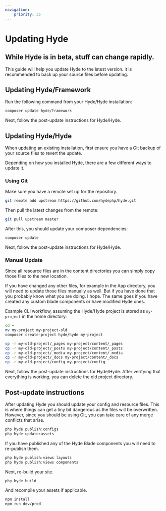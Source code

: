 ```yaml
---
navigation:
    priority: 35
---
```


# Updating Hyde

## While Hyde is in beta, stuff can change rapidly.
This guide will help you update Hyde to the latest version. It is recommended to back up your source files before updating.

## Updating Hyde/Framework 

Run the following command from your Hyde/Hyde installation:
```bash
composer update hyde/framework
```

Next, follow the post-update instructions for Hyde/Hyde.

## Updating Hyde/Hyde 
When updating an existing installation, first ensure you have a Git backup of your source files to revert the update.

Depending on how you installed Hyde, there are a few different ways to update it.

### Using Git
Make sure you have a remote set up for the repository.
```bash
git remote add upstream https://github.com/hydephp/hyde.git
```

Then pull the latest changes from the remote:
```bash
git pull upstream master
```

After this, you should update your composer dependencies:
```bash
composer update
```

Next, follow the post-update instructions for Hyde/Hyde.

### Manual Update
Since all resource files are in the content directories you can simply copy those files to the new location.

If you have changed any other files, for example in the App directory, you will need to update those files manually as well. But if you have done that you probably know what you are doing. I hope. The same goes if you have created any custom blade components or have modified Hyde ones.

Example CLI workflow, assuming the Hyde/Hyde project is stored as `my-project` in the home directory:
```bash
cd ~
mv my-project my-project-old
composer create-project hyde/hyde my-project

cp -r my-old-project/_pages my-project/content/_pages
cp -r my-old-project/_posts my-project/content/_posts
cp -r my-old-project/_media my-project/content/_media
cp -r my-old-project/_docs my-project/content/_docs
cp -r my-old-project/config my-project/config
```

Next, follow the post-update instructions for Hyde/Hyde. After verifying that everything is working, you can delete the old project directory.

## Post-update instructions
After updating Hyde you should update your config and resource files. This is where things can get a tiny bit dangerous as the files will be overwritten. However, since you should be using Git, you can take care of any merge conflicts that arise.

```bash
php hyde publish:configs
php hyde update:assets
```

If you have published any of the Hyde Blade components you will need to re-publish them.

```bash
php hyde publish:views layouts
php hyde publish:views components
```

Next, re-build your site.

```bash
php hyde build
```

And recompile your assets if applicable.

```bash
npm install
npm run dev/prod
```
